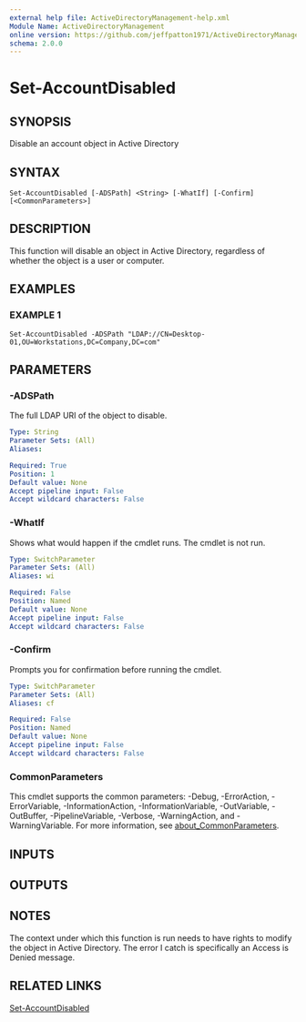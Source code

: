 ```yaml
---
external help file: ActiveDirectoryManagement-help.xml
Module Name: ActiveDirectoryManagement
online version: https://github.com/jeffpatton1971/ActiveDirectoryManagement/blob/1.1.0/docs/Set-AccountDisabled.md#set-accountdisabled
schema: 2.0.0
---
```


# Set-AccountDisabled

## SYNOPSIS
Disable an account object in Active Directory

## SYNTAX

```
Set-AccountDisabled [-ADSPath] <String> [-WhatIf] [-Confirm] [<CommonParameters>]
```

## DESCRIPTION
This function will disable an object in Active Directory, regardless of whether the object
is a user or computer.

## EXAMPLES

### EXAMPLE 1
```
Set-AccountDisabled -ADSPath "LDAP://CN=Desktop-01,OU=Workstations,DC=Company,DC=com"
```

## PARAMETERS

### -ADSPath
The full LDAP URI of the object to disable.

```yaml
Type: String
Parameter Sets: (All)
Aliases:

Required: True
Position: 1
Default value: None
Accept pipeline input: False
Accept wildcard characters: False
```

### -WhatIf
Shows what would happen if the cmdlet runs.
The cmdlet is not run.

```yaml
Type: SwitchParameter
Parameter Sets: (All)
Aliases: wi

Required: False
Position: Named
Default value: None
Accept pipeline input: False
Accept wildcard characters: False
```

### -Confirm
Prompts you for confirmation before running the cmdlet.

```yaml
Type: SwitchParameter
Parameter Sets: (All)
Aliases: cf

Required: False
Position: Named
Default value: None
Accept pipeline input: False
Accept wildcard characters: False
```

### CommonParameters
This cmdlet supports the common parameters: -Debug, -ErrorAction, -ErrorVariable, -InformationAction, -InformationVariable, -OutVariable, -OutBuffer, -PipelineVariable, -Verbose, -WarningAction, and -WarningVariable. For more information, see [about_CommonParameters](http://go.microsoft.com/fwlink/?LinkID=113216).

## INPUTS

## OUTPUTS

## NOTES
The context under which this function is run needs to have rights to modify the
object in Active Directory.
The error I catch is specifically an Access is Denied message.

## RELATED LINKS

[Set-AccountDisabled](https://github.com/jeffpatton1971/ActiveDirectoryManagement/blob/1.1.0/docs/Set-AccountDisabled.md#set-accountdisabled)

